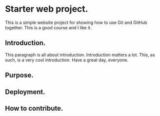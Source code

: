 # Starter web project.

This is a simple website project for showing how to use Git and GitHub together.
This is a good course and I like it.

## Introduction.

This paragraph is all about introduction.
Introduction matters a lot.
This, as such, is a very cool introduction.
Have a great day, everyone.

## Purpose.

## Deployment.

## How to contribute.
